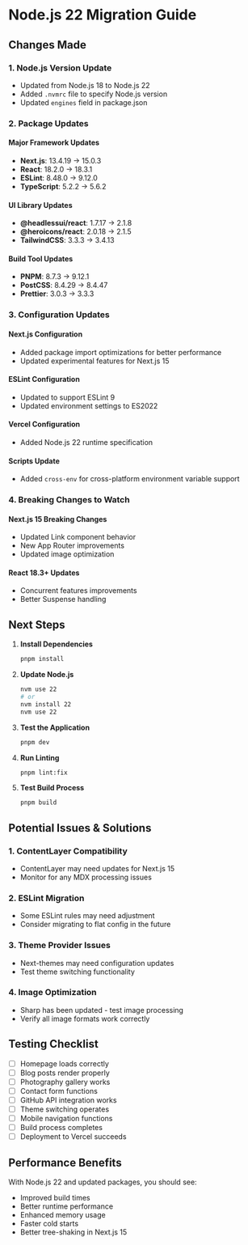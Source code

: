 # Node.js 22 Migration Guide

## Changes Made

### 1. Node.js Version Update
- Updated from Node.js 18 to Node.js 22
- Added `.nvmrc` file to specify Node.js version
- Updated `engines` field in package.json

### 2. Package Updates

#### Major Framework Updates
- **Next.js**: 13.4.19 → 15.0.3
- **React**: 18.2.0 → 18.3.1
- **ESLint**: 8.48.0 → 9.12.0
- **TypeScript**: 5.2.2 → 5.6.2

#### UI Library Updates
- **@headlessui/react**: 1.7.17 → 2.1.8
- **@heroicons/react**: 2.0.18 → 2.1.5
- **TailwindCSS**: 3.3.3 → 3.4.13

#### Build Tool Updates
- **PNPM**: 8.7.3 → 9.12.1
- **PostCSS**: 8.4.29 → 8.4.47
- **Prettier**: 3.0.3 → 3.3.3

### 3. Configuration Updates

#### Next.js Configuration
- Added package import optimizations for better performance
- Updated experimental features for Next.js 15

#### ESLint Configuration
- Updated to support ESLint 9
- Updated environment settings to ES2022

#### Vercel Configuration
- Added Node.js 22 runtime specification

#### Scripts Update
- Added `cross-env` for cross-platform environment variable support

### 4. Breaking Changes to Watch

#### Next.js 15 Breaking Changes
- Updated Link component behavior
- New App Router improvements
- Updated image optimization

#### React 18.3+ Updates
- Concurrent features improvements
- Better Suspense handling

## Next Steps

1. **Install Dependencies**
   ```bash
   pnpm install
   ```

2. **Update Node.js**
   ```bash
   nvm use 22
   # or
   nvm install 22
   nvm use 22
   ```

3. **Test the Application**
   ```bash
   pnpm dev
   ```

4. **Run Linting**
   ```bash
   pnpm lint:fix
   ```

5. **Test Build Process**
   ```bash
   pnpm build
   ```

## Potential Issues & Solutions

### 1. ContentLayer Compatibility
- ContentLayer may need updates for Next.js 15
- Monitor for any MDX processing issues

### 2. ESLint Migration
- Some ESLint rules may need adjustment
- Consider migrating to flat config in the future

### 3. Theme Provider Issues
- Next-themes may need configuration updates
- Test theme switching functionality

### 4. Image Optimization
- Sharp has been updated - test image processing
- Verify all image formats work correctly

## Testing Checklist

- [ ] Homepage loads correctly
- [ ] Blog posts render properly
- [ ] Photography gallery works
- [ ] Contact form functions
- [ ] GitHub API integration works
- [ ] Theme switching operates
- [ ] Mobile navigation functions
- [ ] Build process completes
- [ ] Deployment to Vercel succeeds

## Performance Benefits

With Node.js 22 and updated packages, you should see:
- Improved build times
- Better runtime performance
- Enhanced memory usage
- Faster cold starts
- Better tree-shaking in Next.js 15
